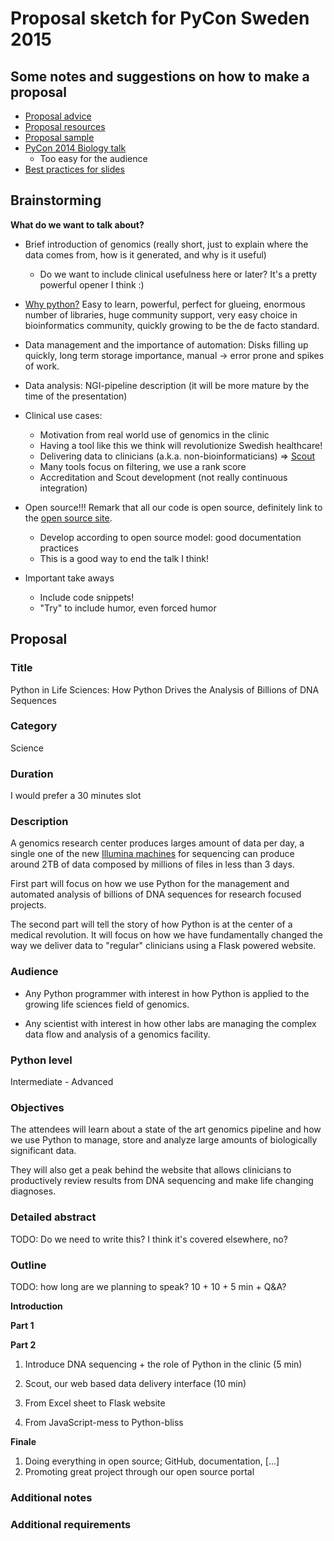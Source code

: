 # Proposal sketch for PyCon Sweden 2015

## Some notes and suggestions on how to make a proposal

* [Proposal advice](https://us.pycon.org/2015/speaking/proposal_advice/)
* [Proposal resources](https://us.pycon.org/2015/speaking/proposal-resources/)
* [Proposal sample](https://us.pycon.org/2015/speaking/proposal_advice/samples/SpacePug/)
* [PyCon 2014 Biology talk](http://blog.karinlag.no/2014/06/sweden/)
  - Too easy for the audience
* [Best practices for slides](https://github.com/PyCon/best-practices)

## Brainstorming

**What do we want to talk about?**

* Brief introduction of genomics (really short, just to explain where the
  data comes from, how is it generated, and why is it useful)
  - Do we want to include clinical usefulness here or later? It's a pretty powerful opener I think :)

* [Why python?](http://www.nature.com/news/programming-pick-up-python-1.16833)
  Easy to learn, powerful, perfect for glueing, enormous number of
  libraries, huge community support, very easy choice in bioinformatics community, quickly growing to be the de facto standard.

* Data management and the importance of automation: Disks filling up
  quickly, long term storage importance, manual -> error prone and spikes of
  work.

* Data analysis: NGI-pipeline description (it will be more mature
  by the time of the presentation)

* Clinical use cases:
  - Motivation from real world use of genomics in the clinic
  - Having a tool like this we think will revolutionize Swedish healthcare!
  - Delivering data to clinicians (a.k.a. non-bioinformaticians)
    => [Scout][scout]
  - Many tools focus on filtering, we use a rank score
  - Accreditation and Scout development (not really continuous integration)

* Open source!!! Remark that all our code is open source, definitely
  link to the [open source site][open-source].
  - Develop according to open source model: good documentation practices
  - This is a good way to end the talk I think!

* Important take aways
  - Include code snippets!
  - "Try" to include humor, even forced humor

## Proposal

### Title

Python in Life Sciences:
How Python Drives the Analysis of Billions of DNA Sequences

### Category

Science

### Duration

I would prefer a 30 minutes slot

### Description

A genomics research center produces larges amount of data per day, a single one of
the new [Illumina machines](http://www.illumina.com/systems/hiseq-x-sequencing-system/performance-specifications.html)
for sequencing can produce around 2TB of data composed by millions of files in less
than 3 days.

First part will focus on how we use Python for the management and automated
analysis of billions of DNA sequences for research focused projects.

The second part will tell the story of how Python is at the center of a medical revolution. It will focus on how we have fundamentally changed the way we deliver data to "regular" clinicians using a Flask powered website.

### Audience

- Any Python programmer with interest in how Python is applied to the growing
  life sciences field of genomics.

- Any scientist with interest in how other labs are managing the complex data
  flow and analysis of a genomics facility.

### Python level

Intermediate - Advanced

### Objectives

The attendees will learn about a state of the art genomics pipeline and
how we use Python to manage, store and analyze large amounts of biologically
significant data.

They will also get a peak behind the website that allows clinicians to
productively review results from DNA sequencing and make life changing
diagnoses.

### Detailed abstract
TODO: Do we need to write this? I think it's covered elsewhere, no?

### Outline
TODO: how long are we planning to speak? 10 + 10 + 5 min + Q&A?

**Introduction**

**Part 1**

**Part 2**

1. Introduce DNA sequencing + the role of Python in the clinic (5 min)

2. Scout, our web based data delivery interface (10 min)
  1. From Excel sheet to Flask website
  2. From JavaScript-mess to Python-bliss

**Finale**

1. Doing everything in open source; GitHub, documentation, [...]
2. Promoting great project through our open source portal

### Additional notes

### Additional requirements



[chanjo]: https://chanjo.readthedocs.org/en/latest/
[open-source]: http://opensource.scilifelab.se/
[scout]: http://www.clinicalgenomics.se/scout/
